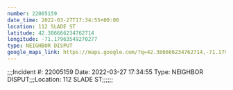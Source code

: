 ```yaml
---
number: 22005159
date_time: 2022-03-27T17:34:55+00:00
location: 112 SLADE ST
latitude: 42.386666234762714
longitude: -71.17963549270277
type: NEIGHBOR DISPUT
google_maps_link: https://maps.google.com/?q=42.386666234762714,-71.17963549270277
---
```


;;;Incident #: 22005159  Date: 2022-03-27 17:34:55   Type: NEIGHBOR DISPUT;;;Location: 112 SLADE ST;;;;;;
